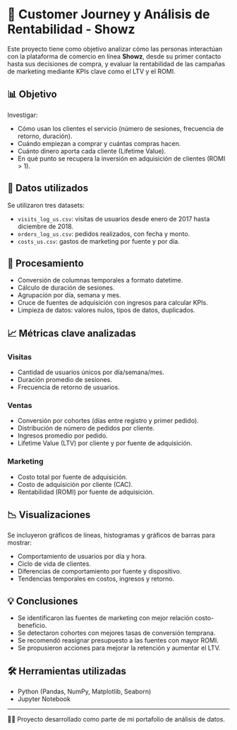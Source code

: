 # 🛒 Customer Journey y Análisis de Rentabilidad - Showz

Este proyecto tiene como objetivo analizar cómo las personas interactúan con la plataforma de comercio en línea **Showz**, desde su primer contacto hasta sus decisiones de compra, y evaluar la rentabilidad de las campañas de marketing mediante KPIs clave como el LTV y el ROMI.

## 📊 Objetivo

Investigar:

- Cómo usan los clientes el servicio (número de sesiones, frecuencia de retorno, duración).
- Cuándo empiezan a comprar y cuántas compras hacen.
- Cuánto dinero aporta cada cliente (Lifetime Value).
- En qué punto se recupera la inversión en adquisición de clientes (ROMI > 1).

## 📁 Datos utilizados

Se utilizaron tres datasets:

- `visits_log_us.csv`: visitas de usuarios desde enero de 2017 hasta diciembre de 2018.
- `orders_log_us.csv`: pedidos realizados, con fecha y monto.
- `costs_us.csv`: gastos de marketing por fuente y por día.

## 🔧 Procesamiento

- Conversión de columnas temporales a formato datetime.
- Cálculo de duración de sesiones.
- Agrupación por día, semana y mes.
- Cruce de fuentes de adquisición con ingresos para calcular KPIs.
- Limpieza de datos: valores nulos, tipos de datos, duplicados.

## 📈 Métricas clave analizadas

### Visitas
- Cantidad de usuarios únicos por día/semana/mes.
- Duración promedio de sesiones.
- Frecuencia de retorno de usuarios.

### Ventas
- Conversión por cohortes (días entre registro y primer pedido).
- Distribución de número de pedidos por cliente.
- Ingresos promedio por pedido.
- Lifetime Value (LTV) por cliente y por fuente de adquisición.

### Marketing
- Costo total por fuente de adquisición.
- Costo de adquisición por cliente (CAC).
- Rentabilidad (ROMI) por fuente de adquisición.

## 📉 Visualizaciones

Se incluyeron gráficos de líneas, histogramas y gráficos de barras para mostrar:

- Comportamiento de usuarios por día y hora.
- Ciclo de vida de clientes.
- Diferencias de comportamiento por fuente y dispositivo.
- Tendencias temporales en costos, ingresos y retorno.

## 💡 Conclusiones

- Se identificaron las fuentes de marketing con mejor relación costo-beneficio.
- Se detectaron cohortes con mejores tasas de conversión temprana.
- Se recomendó reasignar presupuesto a las fuentes con mayor ROMI.
- Se propusieron acciones para mejorar la retención y aumentar el LTV.

## 🛠 Herramientas utilizadas

- Python (Pandas, NumPy, Matplotlib, Seaborn)
- Jupyter Notebook

---

👨‍💻 Proyecto desarrollado como parte de mi portafolio de análisis de datos.  